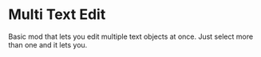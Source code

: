 # Multi Text Edit

Basic mod that lets you edit multiple text objects at once. Just select more than one and it lets you.